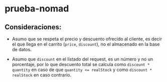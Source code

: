 # prueba-nomad

## Consideraciones:

- Asumo que se respeta el precio y descuento ofrecido al cliente, es decir el que llega en el carrito (```price```, ```discount```), no el almacenado en la base de datos.

- Asumo que ```discount``` en el listado del request, es un número y no un porcentaje, por lo que descuento total se calcula como  ```discount * quantity``` en caso de que ```quantity <= realStock``` y como ```discount * realStock``` en caso contrario.